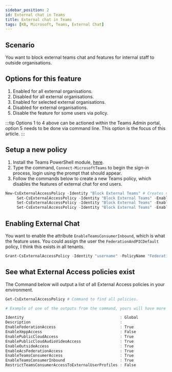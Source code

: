 ```yaml
---
sidebar_position: 2
id: External chat in Teams
title: External chat in Teams
tags: [KB, Microsoft, Teams, External Chat]
---
```


## Scenario

You want to block external teams chat and features for internal staff to outside organisations.

## Options for this feature

1. Enabled for all external organisations.
2. Disabled for all external organisations.
3. Enabled for selected external organisations.
4. Disabled for external organisations.
5. Disable the feature for some users via policy.

:::tip
Options 1 to 4 above can be actioned within the Teams Admin portal, option 5 needs to be done via command line. This option is the focus of this article.
:::

## Setup a new policy

1. Install the Teams PowerShell module, [here](https://www.powershellgallery.com/packages/MicrosoftTeams/4.9.1).
2. Type the command, `Connect-MicrosoftTeams` to begin the sign-in process, login using the prompt that should appear.
3. Follow the commands below to create a new Teams policy, which disables the features of external chat for end users.

```powershell
New-CsExternalAccessPolicy -Identity "Block External Teams" # Creates new policy.
     Set-CsExternalAccessPolicy -Identity "Block External Teams" -EnableTeamsConsumerAccess $False # Disables the feature for the single policy.
     Set-CsExternalAccessPolicy -Identity "Block External Teams" -EnableFederationAccess $False # Disables the feature for the single policy.
     Set-CsExternalAccessPolicy -Identity "Block External Teams" -EnableTeamsConsumerInbound $False # Disables the feature for the single policy.
``` 
## Enabling External Chat

You want to enable the attribute `EnableTeamsConsumerInbound`, which is what the feature uses. You could assign the user the `FederationAndPICDefault` policy, I think this exists in all tenants.

```powershell
Grant-CsExternalAccessPolicy -Identity "username" -PolicyName "FederationAndPICDefault"
```
## See what External Access policies exist

The Command below will output a list of all External Access policies in your environment.

```powershell
Get-CsExternalAccessPolicy # Command to find all policies.

# Example of one of the outputs from the command, yours will have more than just this one.

Identity                                          : Global
Description                                       :
EnableFederationAccess                            : True
EnableXmppAccess                                  : False
EnablePublicCloudAccess                           : True
EnablePublicCloudAudioVideoAccess                 : True
EnableOutsideAccess                               : True
EnableAcsFederationAccess                         : True
EnableTeamsConsumerAccess                         : True
EnableTeamsConsumerInbound                        : True
RestrictTeamsConsumerAccessToExternalUserProfiles : False